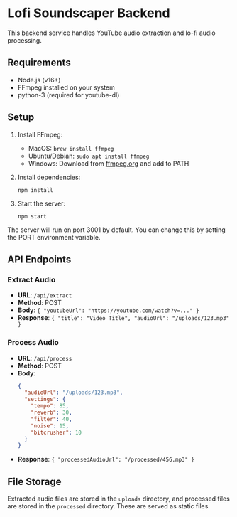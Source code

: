 
# Lofi Soundscaper Backend

This backend service handles YouTube audio extraction and lo-fi audio processing.

## Requirements

- Node.js (v16+)
- FFmpeg installed on your system
- python-3 (required for youtube-dl)

## Setup

1. Install FFmpeg:
   - MacOS: `brew install ffmpeg`
   - Ubuntu/Debian: `sudo apt install ffmpeg`
   - Windows: Download from [ffmpeg.org](https://ffmpeg.org/download.html) and add to PATH

2. Install dependencies:
   ```
   npm install
   ```

3. Start the server:
   ```
   npm start
   ```

The server will run on port 3001 by default. You can change this by setting the PORT environment variable.

## API Endpoints

### Extract Audio
- **URL**: `/api/extract`
- **Method**: POST
- **Body**: `{ "youtubeUrl": "https://youtube.com/watch?v=..." }`
- **Response**: `{ "title": "Video Title", "audioUrl": "/uploads/123.mp3" }`

### Process Audio
- **URL**: `/api/process`
- **Method**: POST
- **Body**: 
  ```json
  { 
    "audioUrl": "/uploads/123.mp3", 
    "settings": {
      "tempo": 85,
      "reverb": 30,
      "filter": 40,
      "noise": 15,
      "bitcrusher": 10
    }
  }
  ```
- **Response**: `{ "processedAudioUrl": "/processed/456.mp3" }`

## File Storage

Extracted audio files are stored in the `uploads` directory, and processed files are stored in the `processed` directory. These are served as static files.
